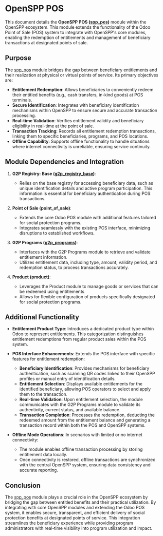 # OpenSPP POS

This document details the **OpenSPP POS ([spp_pos](spp_pos))** module within the OpenSPP ecosystem. This module extends the functionality of the Odoo Point of Sale (POS) system to integrate with OpenSPP's core modules, enabling the redemption of entitlements and management of beneficiary transactions at designated points of sale.

## Purpose

The [spp_pos](spp_pos) module bridges the gap between beneficiary entitlements and their realization at physical or virtual points of service. Its primary objectives are:

* **Entitlement Redemption**:  Allows beneficiaries to conveniently redeem their entitled benefits (e.g., cash transfers, in-kind goods) at POS terminals.
* **Secure Identification**:  Integrates with beneficiary identification mechanisms within OpenSPP to ensure secure and accurate transaction processing.
* **Real-time Validation**: Verifies entitlement validity and beneficiary eligibility in real-time at the point of sale.
* **Transaction Tracking**: Records all entitlement redemption transactions, linking them to specific beneficiaries, programs, and POS locations.
* **Offline Capability**:  Supports offline functionality to handle situations where internet connectivity is unreliable, ensuring service continuity. 

## Module Dependencies and Integration

1. **G2P Registry: Base ([g2p_registry_base](g2p_registry_base))**:
    * Relies on the base registry for accessing beneficiary data, such as unique identification details and active program participation. This information is essential for beneficiary authentication during POS transactions.

2. **Point of Sale (point_of_sale)**:
    * Extends the core Odoo POS module with additional features tailored for social protection programs.
    * Integrates seamlessly with the existing POS interface, minimizing disruptions to established workflows. 

3. **G2P Programs ([g2p_programs](g2p_programs))**:
    * Interfaces with the G2P Programs module to retrieve and validate entitlement information.
    * Utilizes entitlement data, including type, amount, validity period, and redemption status, to process transactions accurately.

4. **Product (product)**:
    * Leverages the Product module to manage goods or services that can be redeemed using entitlements.
    * Allows for flexible configuration of products specifically designated for social protection programs.

## Additional Functionality

* **Entitlement Product Type**: Introduces a dedicated product type within Odoo to represent entitlements. This categorization distinguishes entitlement redemptions from regular product sales within the POS system.

* **POS Interface Enhancements**: Extends the POS interface with specific features for entitlement redemption:
    * **Beneficiary Identification**:  Provides mechanisms for beneficiary authentication, such as scanning QR codes linked to their OpenSPP profiles or manual entry of identification details.
    * **Entitlement Selection**:  Displays available entitlements for the identified beneficiary, allowing POS operators to select and apply them to the transaction.
    * **Real-time Validation**: Upon entitlement selection, the module communicates with the G2P Programs module to validate its authenticity, current status, and available balance. 
    * **Transaction Completion**:  Processes the redemption, deducting the redeemed amount from the entitlement balance and generating a transaction record within both the POS and OpenSPP systems.

* **Offline Mode Operations**: In scenarios with limited or no internet connectivity:
    * The module enables offline transaction processing by storing entitlement data locally. 
    * Once connectivity is restored, offline transactions are synchronized with the central OpenSPP system, ensuring data consistency and accurate reporting. 

## Conclusion

The [spp_pos](spp_pos) module plays a crucial role in the OpenSPP ecosystem by bridging the gap between entitled benefits and their practical utilization. By integrating with core OpenSPP modules and extending the Odoo POS system, it enables secure, transparent, and efficient delivery of social protection benefits at designated points of service. This integration streamlines the beneficiary experience while providing program administrators with real-time visibility into program utilization and impact.
